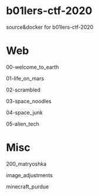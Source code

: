# b01lers-ctf-2020
source&docker for b01lers-ctf-2020
# Web
00-welcome_to_earth

01-life_on_mars

02-scrambled

03-space_noodles

04-space_junk

05-alien_tech

# Misc
200_matryoshka

image_adjustments

minecraft_purdue
